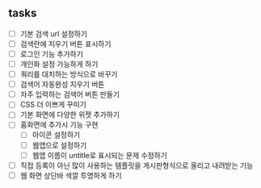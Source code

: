 ## tasks

- [ ] 기본 검색 url 설정하기
- [ ] 검색란에 지우기 버튼 표시하기
- [ ] 로그인 기능 추가하기
- [ ] 개인화 설정 가능하게 하기 
- [ ] 쿼리를 대치하는 방식으로 바꾸기
- [ ] 검색어 자동완성 지우기 버튼
- [ ] 자주 입력하는 검색어 버튼 만들기
- [ ] CSS 더 이쁘게 꾸미기
- [ ] 기본 화면에 다양한 위젯 추가하기
- [ ] 홈화면에 추가시 기능 구현
   - [ ] 아이콘 설정하기
   - [ ]  웹앱으로 설정하기
   - [ ] 웹앱 이름이 untitle로 표시되는 문제 수정하기
- [ ] 직접 등록이 아닌 많이 사용하는 템플릿을 게시판형식으로 올리고 내려받는 기능
- [ ] 웹 화면 상단바 색깔 투명하게 하기
